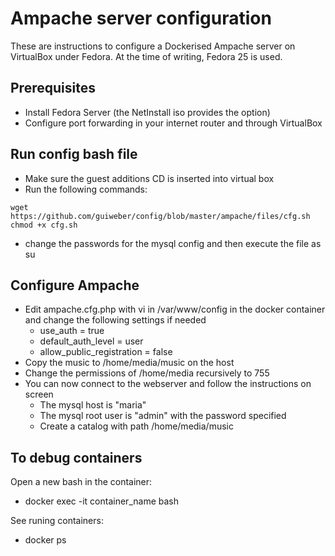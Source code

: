 # Ampache server configuration
These are instructions to configure a Dockerised Ampache server on VirtualBox under Fedora. At the time of writing, Fedora 25 is used.

## Prerequisites
- Install Fedora Server (the NetInstall iso provides the option)
- Configure port forwarding in your internet router and through VirtualBox

## Run config bash file
- Make sure the guest additions CD is inserted into virtual box
- Run the following commands:
 ```
 wget https://github.com/guiweber/config/blob/master/ampache/files/cfg.sh
 chmod +x cfg.sh
```
- change the passwords for the mysql config and then execute the file as su

## Configure Ampache
- Edit ampache.cfg.php with vi in /var/www/config in the docker container and change the following settings if needed
  - use_auth = true
  - default_auth_level = user
  - allow_public_registration = false
- Copy the music to /home/media/music on the host
- Change the permissions of /home/media recursively to 755
- You can now connect to the webserver and follow the instructions on screen
  - The mysql host is "maria"
  - The mysql root user is "admin" with the password specified
  - Create a catalog with path /home/media/music


## To debug containers

Open a new bash in the container:
- docker exec -it container_name bash

See runing containers:
- docker ps 
